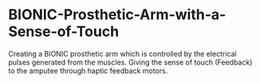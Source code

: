 # BIONIC-Prosthetic-Arm-with-a-Sense-of-Touch
Creating a BIONIC prosthetic arm which is controlled by the electrical pulses generated from the muscles. Giving the sense of touch (Feedback) to the amputee through haptic feedback motors.
